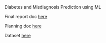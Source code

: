 Diabetes and Misdiagnosis Prediction using ML

Final report doc [here](https://docs.google.com/document/d/13m8d7QXubkUyj5bxRciF7sT_LWxZpxowovt-UM_pz5E/edit?usp=sharing)

Planning doc [here](https://docs.google.com/document/d/1AGHk9SKVwaYs-8ld7v_QKJyl_PlGaC02Dh5Sp5orqsI/edit?tab=t.0)

Dataset [here](https://www.kaggle.com/datasets/alexteboul/diabetes-health-indicators-dataset)
